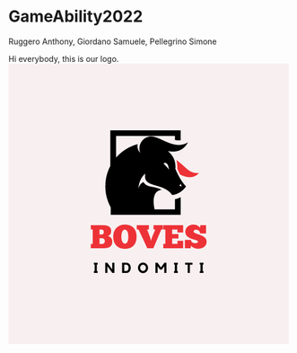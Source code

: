 # GameAbility2022

Ruggero Anthony, Giordano Samuele, Pellegrino Simone

Hi everybody, this is our logo.
![This is our logo](https://github.com/AnthonyRuggero/GameAbility2022/blob/main/BOVES.png)
